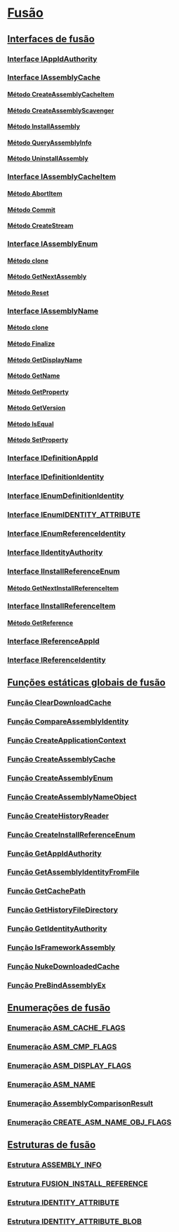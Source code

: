 # [Fusão](index.md)
## [Interfaces de fusão](fusion-interfaces.md)
### [Interface IAppIdAuthority](iappidauthority-interface.md)
### [Interface IAssemblyCache](iassemblycache-interface.md)
#### [Método CreateAssemblyCacheItem](iassemblycache-createassemblycacheitem-method.md)
#### [Método CreateAssemblyScavenger](iassemblycache-createassemblyscavenger-method.md)
#### [Método InstallAssembly](iassemblycache-installassembly-method.md)
#### [Método QueryAssemblyInfo](iassemblycache-queryassemblyinfo-method.md)
#### [Método UninstallAssembly](iassemblycache-uninstallassembly-method.md)
### [Interface IAssemblyCacheItem](iassemblycacheitem-interface.md)
#### [Método AbortItem](iassemblycacheitem-abortitem-method.md)
#### [Método Commit](iassemblycacheitem-commit-method.md)
#### [Método CreateStream](iassemblycacheitem-createstream-method.md)
### [Interface IAssemblyEnum](iassemblyenum-interface.md)
#### [Método clone](iassemblyenum-clone-method.md)
#### [Método GetNextAssembly](iassemblyenum-getnextassembly-method.md)
#### [Método Reset](iassemblyenum-reset-method.md)
### [Interface IAssemblyName](iassemblyname-interface.md)
#### [Método clone](iassemblyname-clone-method.md)
#### [Método Finalize](iassemblyname-finalize-method.md)
#### [Método GetDisplayName](iassemblyname-getdisplayname-method.md)
#### [Método GetName](iassemblyname-getname-method.md)
#### [Método GetProperty](iassemblyname-getproperty-method.md)
#### [Método GetVersion](iassemblyname-getversion-method.md)
#### [Método IsEqual](iassemblyname-isequal-method.md)
#### [Método SetProperty](iassemblyname-setproperty-method.md)
### [Interface IDefinitionAppId](idefinitionappid-interface.md)
### [Interface IDefinitionIdentity](idefinitionidentity-interface.md)
### [Interface IEnumDefinitionIdentity](ienumdefinitionidentity-interface.md)
### [Interface IEnumIDENTITY_ATTRIBUTE](ienumidentity-attribute-interface.md)
### [Interface IEnumReferenceIdentity](ienumreferenceidentity-interface.md)
### [Interface IIdentityAuthority](iidentityauthority-interface.md)
### [Interface IInstallReferenceEnum](iinstallreferenceenum-interface.md)
#### [Método GetNextInstallReferenceItem](iinstallreferenceenum-getnextinstallreferenceitem-method.md)
### [Interface IInstallReferenceItem](iinstallreferenceitem-interface.md)
#### [Método GetReference](iinstallreferenceitem-getreference-method.md)
### [Interface IReferenceAppId](ireferenceappid-interface.md)
### [Interface IReferenceIdentity](ireferenceidentity-interface.md)
## [Funções estáticas globais de fusão](fusion-global-static-functions.md)
### [Função ClearDownloadCache](cleardownloadcache-function.md)
### [Função CompareAssemblyIdentity](compareassemblyidentity-function.md)
### [Função CreateApplicationContext](createapplicationcontext-function.md)
### [Função CreateAssemblyCache](createassemblycache-function.md)
### [Função CreateAssemblyEnum](createassemblyenum-function.md)
### [Função CreateAssemblyNameObject](createassemblynameobject-function.md)
### [Função CreateHistoryReader](createhistoryreader-function.md)
### [Função CreateInstallReferenceEnum](createinstallreferenceenum-function.md)
### [Função GetAppIdAuthority](getappidauthority-function.md)
### [Função GetAssemblyIdentityFromFile](getassemblyidentityfromfile-function.md)
### [Função GetCachePath](getcachepath-function.md)
### [Função GetHistoryFileDirectory](gethistoryfiledirectory-function.md)
### [Função GetIdentityAuthority](getidentityauthority-function.md)
### [Função IsFrameworkAssembly](isframeworkassembly-function.md)
### [Função NukeDownloadedCache](nukedownloadedcache-function.md)
### [Função PreBindAssemblyEx](prebindassemblyex-function.md)
## [Enumerações de fusão](fusion-enumerations.md)
### [Enumeração ASM_CACHE_FLAGS](asm-cache-flags-enumeration.md)
### [Enumeração ASM_CMP_FLAGS](asm-cmp-flags-enumeration.md)
### [Enumeração ASM_DISPLAY_FLAGS](asm-display-flags-enumeration.md)
### [Enumeração ASM_NAME](asm-name-enumeration.md)
### [Enumeração AssemblyComparisonResult](assemblycomparisonresult-enumeration.md)
### [Enumeração CREATE_ASM_NAME_OBJ_FLAGS](create-asm-name-obj-flags-enumeration.md)
## [Estruturas de fusão](fusion-structures.md)
### [Estrutura ASSEMBLY_INFO](assembly-info-structure.md)
### [Estrutura FUSION_INSTALL_REFERENCE](fusion-install-reference-structure.md)
### [Estrutura IDENTITY_ATTRIBUTE](identity-attribute-structure.md)
### [Estrutura IDENTITY_ATTRIBUTE_BLOB](identity-attribute-blob-structure.md)
